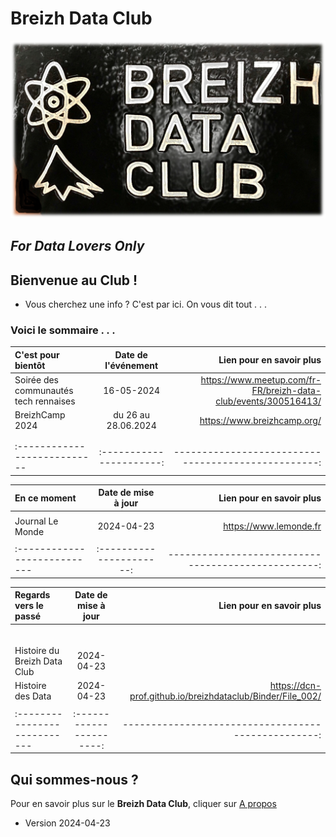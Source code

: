# Breizh Data Club

![Plaque du Breizh Data Club](./illustrim/Logos/Logo-BDC-brico00.png)

##                      _For Data Lovers Only_


>
>
>
>
>

## Bienvenue au Club !
* Vous cherchez une info ? C'est par ici. On vous dit tout . . . 
 
### Voici le sommaire . . .



|    C'est pour bientôt        |  Date de l'événement   |          Lien pour en savoir plus                  |
| :--------------------------- |:----------------------:| --------------------------------------------------:|
| Soirée des communautés tech rennaises  |     16-05-2024         |  <https://www.meetup.com/fr-FR/breizh-data-club/events/300516413/>                |
|        BreizhCamp 2024       | du 26 au 28.06.2024    |  <https://www.breizhcamp.org/>                     |
|                              |                        |                                                    |
|                              |                        |                                                    |
| :--------------------------- |:----------------------:| --------------------------------------------------:|

>

|         En ce moment         |  Date de mise à jour   |          Lien pour en savoir plus                  |
| :--------------------------- |:----------------------:| --------------------------------------------------:|
|                              |                        |                                                    |
|      Journal Le Monde        |     2024-04-23         |      <https://www.lemonde.fr>                      |
|                              |                        |                                                    |
| :--------------------------- |:----------------------:| --------------------------------------------------:|

>

|    Regards vers le passé     |  Date de mise à jour   |          Lien pour en savoir plus                  |
| :--------------------------- |:----------------------:| --------------------------------------------------:|
|                              |                        |                                                    |
|                              |                        |                                                    |
|                              |                        |                                                    |
|                              |                        |                                                    |
|                              |                        |                                                    |
|                              |                        |                                                    |
| Histoire du Breizh Data Club |       2024-04-23       |                                                    |
|      Histoire des Data       |     2024-04-23         |     <https://dcn-prof.github.io/breizhdataclub/Binder/File_002/>                        |
|                              |                        |                                                    |
| :--------------------------- |:----------------------:| --------------------------------------------------:|

>
>
>

## Qui sommes-nous ? 
Pour en savoir plus sur le **Breizh Data Club**, cliquer sur [A propos](https://dcn-prof.github.io/breizhdataclub/about/)

>
>
  *  Version 2024-04-23

